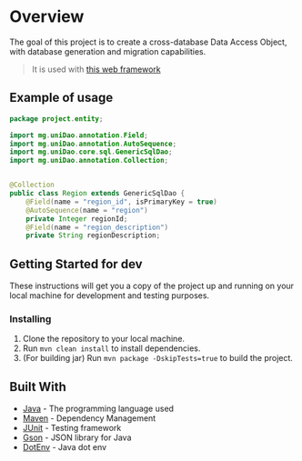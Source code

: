# Overview

The goal of this project is to create a cross-database Data Access Object, with database generation and migration capabilities.
> It is used with [this web framework](https://github.com/mendrika261/S4-Java-Framework)

## Example of usage
```java
package project.entity;

import mg.uniDao.annotation.Field;
import mg.uniDao.annotation.AutoSequence;
import mg.uniDao.core.sql.GenericSqlDao;
import mg.uniDao.annotation.Collection;


@Collection
public class Region extends GenericSqlDao {
	@Field(name = "region_id", isPrimaryKey = true)
	@AutoSequence(name = "region")
	private Integer regionId;
	@Field(name = "region_description")
	private String regionDescription;
```

## Getting Started for dev

These instructions will get you a copy of the project up and running on your local machine for development and testing purposes.

### Installing

1. Clone the repository to your local machine.
2. Run `mvn clean install` to install dependencies.
3. (For building jar) Run `mvn package -DskipTests=true` to build the project.

## Built With

- [Java](https://www.java.com/) - The programming language used
- [Maven](https://maven.apache.org/) - Dependency Management
- [JUnit](https://junit.org/junit5/) - Testing framework
- [Gson](https://mvnrepository.com/artifact/com.google.code.gson/gson) - JSON library for Java
- [DotEnv](https://mvnrepository.com/artifact/io.github.cdimascio/java-dotenv) - Java dot env